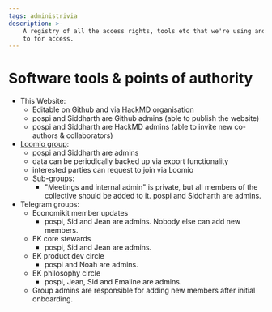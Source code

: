 ```yaml
---
tags: administrivia
description: >-
    A registry of all the access rights, tools etc that we're using and who to go
    to for access.
---
```


# Software tools & points of authority

* This Website:
    * Editable [on Github](https://github.com/economikit-alliance/handbook) and via [HackMD organisation](https://hackmd.io/team/economikit-alliance)
    - pospi and Siddharth are Github admins (able to publish the website)
    - pospi and Siddharth are HackMD admins (able to invite new co-authors & collaborators)
* [Loomio group](https://www.loomio.org/g/ZB4d7VpJ/economikit):
    * pospi and Siddharth are admins
    * data can be periodically backed up via export functionality
    * interested parties can request to join via Loomio
    * Sub-groups:
        * "Meetings and internal admin" is private, but all members of the collective should be added to it. pospi and Siddharth are admins.
* Telegram groups:
    * Economikit member updates
        * pospi, Sid and Jean are admins. Nobody else can add new members.
    * EK core stewards
        * pospi, Sid and Jean are admins.
    * EK product dev circle
        * pospi and Noah are admins.
    * EK philosophy circle
        * pospi, Jean, Sid and Emaline are admins.
    * Group admins are responsible for adding new members after initial onboarding.
